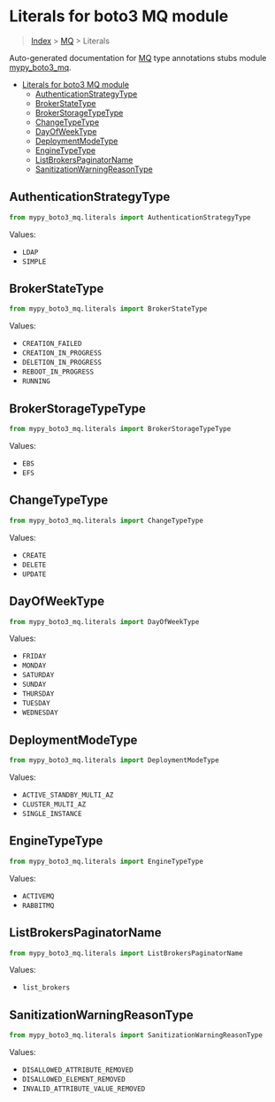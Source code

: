 # Literals for boto3 MQ module

> [Index](..) > [MQ](.) > Literals

Auto-generated documentation for
[MQ](https://boto3.amazonaws.com/v1/documentation/api/1.17.75/reference/services/mq.html#MQ)
type annotations stubs module
[mypy_boto3_mq](https://pypi.org/project/mypy-boto3-mq/).

- [Literals for boto3 MQ module](#literals-for-boto3-mq-module)
  - [AuthenticationStrategyType](#authenticationstrategytype)
  - [BrokerStateType](#brokerstatetype)
  - [BrokerStorageTypeType](#brokerstoragetypetype)
  - [ChangeTypeType](#changetypetype)
  - [DayOfWeekType](#dayofweektype)
  - [DeploymentModeType](#deploymentmodetype)
  - [EngineTypeType](#enginetypetype)
  - [ListBrokersPaginatorName](#listbrokerspaginatorname)
  - [SanitizationWarningReasonType](#sanitizationwarningreasontype)

## AuthenticationStrategyType

```python
from mypy_boto3_mq.literals import AuthenticationStrategyType
```

Values:

- `LDAP`
- `SIMPLE`

## BrokerStateType

```python
from mypy_boto3_mq.literals import BrokerStateType
```

Values:

- `CREATION_FAILED`
- `CREATION_IN_PROGRESS`
- `DELETION_IN_PROGRESS`
- `REBOOT_IN_PROGRESS`
- `RUNNING`

## BrokerStorageTypeType

```python
from mypy_boto3_mq.literals import BrokerStorageTypeType
```

Values:

- `EBS`
- `EFS`

## ChangeTypeType

```python
from mypy_boto3_mq.literals import ChangeTypeType
```

Values:

- `CREATE`
- `DELETE`
- `UPDATE`

## DayOfWeekType

```python
from mypy_boto3_mq.literals import DayOfWeekType
```

Values:

- `FRIDAY`
- `MONDAY`
- `SATURDAY`
- `SUNDAY`
- `THURSDAY`
- `TUESDAY`
- `WEDNESDAY`

## DeploymentModeType

```python
from mypy_boto3_mq.literals import DeploymentModeType
```

Values:

- `ACTIVE_STANDBY_MULTI_AZ`
- `CLUSTER_MULTI_AZ`
- `SINGLE_INSTANCE`

## EngineTypeType

```python
from mypy_boto3_mq.literals import EngineTypeType
```

Values:

- `ACTIVEMQ`
- `RABBITMQ`

## ListBrokersPaginatorName

```python
from mypy_boto3_mq.literals import ListBrokersPaginatorName
```

Values:

- `list_brokers`

## SanitizationWarningReasonType

```python
from mypy_boto3_mq.literals import SanitizationWarningReasonType
```

Values:

- `DISALLOWED_ATTRIBUTE_REMOVED`
- `DISALLOWED_ELEMENT_REMOVED`
- `INVALID_ATTRIBUTE_VALUE_REMOVED`
